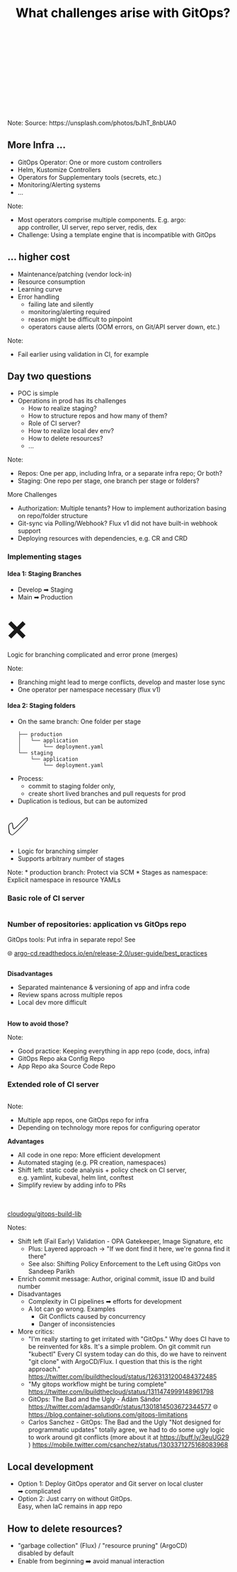 <!-- .slide: data-background-image="images/challenge.jpg"  -->
<!-- .slide: style="color: black;"  -->

<h1 style="color: black; text-align: right">What challenges arise with GitOps?</h1>
<br/>
<br/>
<br/>
<br/>
<br/>
<br/>
<br/>
<br/>
<br/>
<br/>
<br/>
<br/>
Note:
Source: https://unsplash.com/photos/bJhT_8nbUA0



## More Infra ...

* GitOps Operator: One or more custom controllers
* Helm, Kustomize Controllers
* Operators for Supplementary tools (secrets, etc.)
* Monitoring/Alerting systems
* ...

Note:
* Most operators comprise multiple components. E.g. argo:  
  app controller, UI server, repo server, redis, dex
* Challenge: Using a template engine that is incompatible with GitOps



## ... higher cost

* Maintenance/patching (vendor lock-in)
* Resource consumption
* Learning curve
* Error handling
  * failing late and silently
  * monitoring/alerting required
  * reason might be difficult to pinpoint
  * operators cause alerts (OOM errors, on Git/API server down, etc.)

Note:
* Fail earlier using validation in CI, for example



## Day two questions

* POC is simple
* Operations in prod has its challenges
  * How to realize staging?
  * How to structure repos and how many of them?
  * Role of CI server?
  * How to realize local dev env?
  * How to delete resources?
  * ...

Note:
* Repos: One per app, including Infra, or a separate infra repo; Or both?
* Staging: One repo per stage, one branch per stage or folders?

More Challenges
* Authorization: Multiple tenants? How to implement authorization basing on repo/folder structure
* Git-sync via Polling/Webhook? Flux v1 did not have built-in webhook support
* Deploying resources with dependencies, e.g. CR and CRD



### Implementing stages

#### Idea 1: Staging Branches

* Develop ➡ Staging
* Main ➡ Production
  <br/><br/>

<div class="fragment" data-fragment-index="1">
<span class="floatLeft" style="font-size: 4em;">❌</span>
<br/>
<p>Logic for branching complicated and error prone (merges)</p>
</div>

Note:
* Branching might lead to merge conflicts, develop and master lose sync
* One operator per namespace necessary (flux v1)



#### Idea 2: Staging folders
* On the same branch: One folder per stage
  ```text
  ├── production
  │   └── application
  │       └── deployment.yaml
  └── staging
      └── application
          └── deployment.yaml
  ```
* Process:
  * commit to staging folder only,
  * create short lived branches and pull requests for prod
* Duplication is tedious, but can be automized
  <br/>

<div class="fragment" data-fragment-index="1">
<span class="floatLeft" style="font-size: 4em;">✅</span>
<br/>
<ul class="fragment" data-fragment-index="1">
    <li>Logic for branching simpler</li>
    <li>Supports arbitrary number of stages</li>
<ul/>
</div>
Note:
* production branch: Protect via SCM
* Stages as namespace: Explicit namespace in resource YAMLs



### Basic role of CI server
<!-- .slide: style="text-align: center !important;"  -->
<img data-src="images/gitops-with-image.svg" width="70%"/>



### Number of repositories: application vs GitOps repo

GitOps tools: Put infra in separate repo! See

🌐 [argo-cd.readthedocs.io/en/release-2.0/user-guide/best_practices](https://argo-cd.readthedocs.io/en/release-2.0/user-guide/best_practices/) 

<img data-src="images/gitops-with-app-repo-manual.svg" width="65%"/>



**Disadvantages**
* Separated maintenance & versioning of app and infra code
* Review spans across multiple repos
* Local dev more difficult
  <br/><br/>

<div class="fragment" data-fragment-index="1">
<strong>How to avoid those?</strong>
</div>

Note:
* Good practice: Keeping everything in app repo (code, docs, infra)
* GitOps Repo aka Config Repo
* App Repo aka Source Code Repo



### Extended role of CI server

<img data-src="images/gitops-with-app-repo-ci.svg" />


Note:
* Multiple app repos, one GitOps repo for infra
* Depending on technology more repos for configuring operator



**Advantages**

* All code in one repo: More efficient development
* Automated staging (e.g. PR creation, namespaces)
* Shift left: static code analysis + policy check on CI server,  
  e.g. yamlint, kubeval, helm lint, conftest
* Simplify review by adding info to PRs

<br/>
<br/>
<div class="fragment">
<img data-src="images/PR.png" width="70%"/>
</div>

<div class="fragment">
<i class='fab fa-github'></i> <a href="https://github.com/cloudogu/gitops-build-lib">cloudogu/gitops-build-lib</a> <i class="fab fa-jenkins"></i>
</div>

Notes:
* Shift left (Fail Early) Validation - OPA Gatekeeper, Image Signature, etc
  * Plus: Layered approach -> "If we dont find it here, we're gonna find it there"
  * See also: Shifting Policy Enforcement to the Left using GitOps von Sandeep Parikh
* Enrich commit message: Author, original commit, issue ID and build number
* Disadvantages
  * Complexity in CI pipelines ➡ efforts for development
  * A lot can go wrong. Examples
    * Git Conflicts caused by concurrency
    * Danger of inconsistencies
* More critics:
  * "I'm really starting to get irritated with "GitOps." Why does CI have to be reinvented for k8s. It's a simple problem. On git commit run "kubectl" Every CI system today can do this, do we have to reinvent "git clone" with ArgoCD/Flux. I question that this is the right approach."   
    https://twitter.com/ibuildthecloud/status/1263131200484372485
  * "My gitops workflow might be turing complete"  
    https://twitter.com/ibuildthecloud/status/1311474999148961798
  * GitOps: The Bad and the Ugly - Ádám Sándor
    https://twitter.com/adamsand0r/status/1301814503672344577
    🌐 https://blog.container-solutions.com/gitops-limitations
  * Carlos Sanchez - GitOps: The Bad and the Ugly "Not designed for programmatic updates" totally agree, we had to do some ugly logic to work around git conflicts (more about it at https://buff.ly/3euUG29 )
    https://mobile.twitter.com/csanchez/status/1303371275168083968



## Local development

* Option 1: Deploy GitOps operator and Git server on local cluster   
  ➡ complicated
* Option 2: Just carry on without GitOps.  
  Easy, when IaC remains in app repo



## How to delete resources?

* "garbage collection" (Flux) / "resource pruning" (ArgoCD)   
  disabled by default
* <i class="fas fa-thumbtack"></i> Enable from beginning ➡️ avoid manual interaction